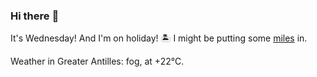 ### Hi there :wave:

It's Wednesday! And I'm on holiday! :desert_island: I might be putting some [miles](https://www.strava.com/athletes/889963) in.

Weather in Greater Antilles: fog, at +22°C.
